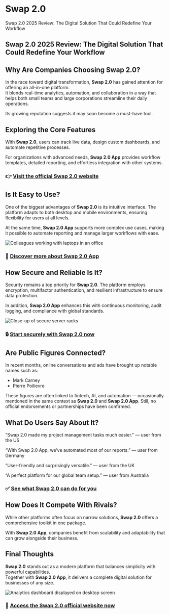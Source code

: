 # Swap 2.0
Swap 2.0 2025 Review: The Digital Solution That Could Redefine Your Workflow
## Swap 2.0 2025 Review: The Digital Solution That Could Redefine Your Workflow

## Why Are Companies Choosing Swap 2.0?
In the race toward digital transformation, **Swap 2.0** has gained attention for offering an all-in-one platform.  
It blends real-time analytics, automation, and collaboration in a way that helps both small teams and large corporations streamline their daily operations.  

Its growing reputation suggests it may soon become a must-have tool.

## Exploring the Core Features
With **Swap 2.0**, users can track live data, design custom dashboards, and automate repetitive processes.  

For organizations with advanced needs, **Swap 2.0 App** provides workflow templates, detailed reporting, and effortless integration with other systems.

### 👉 **[Visit the official Swap 2.0 website](https://swap20.com)**

## Is It Easy to Use?
One of the biggest advantages of **Swap 2.0** is its intuitive interface. The platform adapts to both desktop and mobile environments, ensuring flexibility for users at all levels.  

At the same time, **Swap 2.0 App** supports more complex use cases, making it possible to automate reporting and manage larger workflows with ease.

![Colleagues working with laptops in an office](https://images.pexels.com/photos/374720/pexels-photo-374720.jpeg?auto=compress&cs=tinysrgb&w=1170&h=780&dpr=1)

### 🔗 **[Discover more about Swap 2.0 App](https://swap20.com)**

## How Secure and Reliable Is It?
Security remains a top priority for **Swap 2.0**. The platform employs encryption, multifactor authentication, and resilient infrastructure to ensure data protection.  

In addition, **Swap 2.0 App** enhances this with continuous monitoring, audit logging, and compliance with global standards.

![Close-up of secure server racks](https://media.istockphoto.com/id/1405739998/photo/setup-of-blade-servers-close-up.jpg?s=612x612&w=0&k=20&c=4eZBUIfiKI-jc6QrbSYlq0bw24y8oqJrqS7hTNvBnDo=)

### 🔒 **[Start securely with Swap 2.0 now](https://swap20.com)**

## Are Public Figures Connected?
In recent months, online conversations and ads have brought up notable names such as:  

- Mark Carney
- Pierre Poilievre  

These figures are often linked to fintech, AI, and automation — occasionally mentioned in the same context as **Swap 2.0** and **Swap 2.0 App**. Still, no official endorsements or partnerships have been confirmed.

## What Do Users Say About It?
“Swap 2.0 made my project management tasks much easier.” — user from the US  

“With Swap 2.0 App, we’ve automated most of our reports.” — user from Germany  

“User-friendly and surprisingly versatile.” — user from the UK  

“A perfect platform for our global team setup.” — user from Australia  

### ✅ **[See what Swap 2.0 can do for you](https://swap20.com)**

## How Does It Compete With Rivals?
While other platforms often focus on narrow solutions, **Swap 2.0** offers a comprehensive toolkit in one package.  

With **Swap 2.0 App**, companies benefit from scalability and adaptability that can grow alongside their business.

## Final Thoughts
**Swap 2.0** stands out as a modern platform that balances simplicity with powerful capabilities.  
Together with **Swap 2.0 App**, it delivers a complete digital solution for businesses of any size.  

![Analytics dashboard displayed on desktop screen](https://images.pexels.com/photos/669619/pexels-photo-669619.jpeg?auto=compress&cs=tinysrgb&w=1170&h=780&dpr=1)

### 🚀 **[Access the Swap 2.0 official website now](https://swap20.com)**
